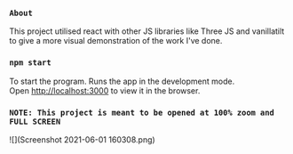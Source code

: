 ### `About`
This project utilised react with other JS libraries like Three JS and vanillatilt to give a more visual demonstration of the work I've done.
### `npm start`
To start the program.
Runs the app in the development mode.\
Open [http://localhost:3000](http://localhost:3000) to view it in the browser.

### `NOTE: This project is meant to be opened at 100% zoom and FULL SCREEN`

![](Screenshot 2021-06-01 160308.png)



